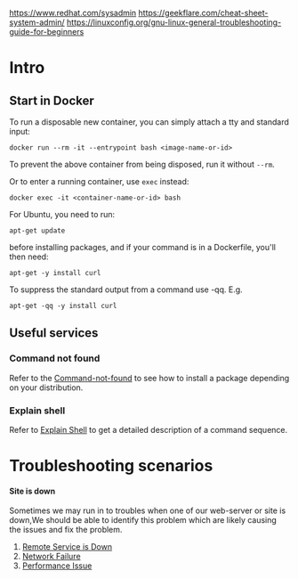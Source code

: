 https://www.redhat.com/sysadmin
https://geekflare.com/cheat-sheet-system-admin/
https://linuxconfig.org/gnu-linux-general-troubleshooting-guide-for-beginners

# Intro
## Start in Docker

To run a disposable new container, you can simply attach a tty and standard input:

`docker run --rm -it --entrypoint bash <image-name-or-id>`

To prevent the above container from being disposed, run it without `--rm`.

Or to enter a running container, use `exec` instead:

`docker exec -it <container-name-or-id> bash`

For Ubuntu, you need to run:

`apt-get update`

before installing packages, and if your command is in a Dockerfile, you'll then need:

`apt-get -y install curl`

To suppress the standard output from a command use -qq. E.g.

`apt-get -qq -y install curl`

## Useful services

### Command not found

Refer to the [Command-not-found](https://command-not-found.com/) to see how to install a package depending on your
distribution.

### Explain shell

Refer to [Explain Shell](https://explainshell.com/) to get a detailed description of a command sequence.

# Troubleshooting scenarios 

#### Site is down
Sometimes we may run in to troubles when one of our web-server or site is down,We should be able to identify this 
problem which are likely causing the issues and fix the problem.

1. [Remote Service is Down](documents/SITE_IS_DOWN.md)
1. [Network Failure](documents/NETWORK_FAILURE.md)
1. [Performance Issue](documents/PERFORMANCE_ISSUES.md)

